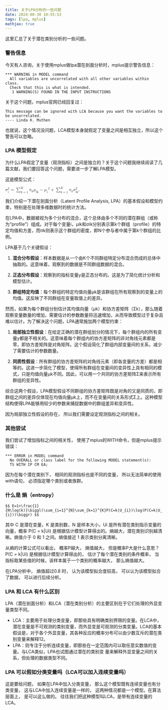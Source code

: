 ```yaml
---
title: 关于LPA分析的一些问题
date: 2024-08-30 10:55:53
tags: [lpa, mplus]
mathjax: true
---
```


这里汇总了关于潜在类别分析的一些问题。

<!-- more -->

### 警告信息

今天有人咨询，关于使用mplus做lpa潜在剖面分析时，mplus提示警告信息：

```
*** WARNING in MODEL command
  All variables are uncorrelated with all other variables within class.
  Check that this is what is intended.
   1 WARNING(S) FOUND IN THE INPUT INSTRUCTIONS
```

关于这个问题，mplus官网已经回复过：

    This message can be ignored with LCA because you want the variables to be uncorrelated.
    ---- Linda K. Muthen

也就说，这个情况没问题，LCA模型本身就假定了变量之间是相互独立，所以这个警告可以忽略。

### LPA 模型假定

为什么LPA假定了变量（观测指标）之间是独立的？关于这个问题我继续阅读了几篇文献，我们要回答这个问题，需要进一步了解LPA模型。

这是模型公式：

<math><msubsup is="true"><mi is="true">σ</mi><mi is="true">i</mi><mn is="true">2</mn></msubsup><mo linebreak="goodbreak" is="true">=</mo><munderover is="true"><mo is="true">∑</mo><mrow is="true"><mi is="true">k</mi><mo is="true">=</mo><mn is="true">1</mn></mrow><mi is="true">K</mi></munderover><msub is="true"><mi is="true">π</mi><mi is="true">k</mi></msub><msup is="true"><mfenced close=")" open="(" is="true"><mrow is="true"><msub is="true"><mi is="true">μ</mi><mi mathvariant="italic" is="true">ik</mi></msub><mo linebreak="badbreak" is="true">−</mo><msub is="true"><mi is="true">μ</mi><mi is="true">i</mi></msub></mrow></mfenced><mn is="true">2</mn></msup><mo linebreak="badbreak" is="true">+</mo><munderover is="true"><mo is="true">∑</mo><mrow is="true"><mi is="true">k</mi><mo is="true">=</mo><mn is="true">1</mn></mrow><mi is="true">K</mi></munderover><msub is="true"><mi is="true">π</mi><mi is="true">k</mi></msub><msubsup is="true"><mi is="true">σ</mi><mi mathvariant="italic" is="true">ik</mi><mn is="true">2</mn></msubsup><mo is="true">,</mo></math>

我们介绍一下潜在剖面分析（Latent Profile Analysis, LPA）的基本假设和模型约束，特别是在处理多维数据时的统计方法。

在LPA中，数据被视为多个分布的混合，这个总体由多个不同的潜在群组（或称为“profile”）组成。对于每个变量i，μik和σik分别表示第k个群组（profile）的特定均值和方差，而πk则表示这个群组的密度，即N个参与者中属于第k个群组的比例。

LPA基于几个关键假设：

1. **混合分布假设**：样本数据是从一个由K个不同群组特定分布混合而成的总体中抽取的。这意味着，观察到的数据是不同群组数据的混合。

2. **正态分布假设**：观察到的指标变量y是正态分布的。这是为了简化统计分析和模型估计。

3. **群组特定均值**：每个群组的特定均值向量μk是该群组在所有观察到的变量上的均值。这反映了不同群组在变量取值上的差异。

然而，如果为每个群组分别估计其均值向量（μk）和协方差矩阵（Σk），那么随着观察变量数量的增加，需要估计的参数数量将迅速增加，从而导致模型过于复杂且难以估计。为了解决这个问题，LPA通常施加两个模型约束：

1. **局部独立性假设**：在给定正确的潜在群组划分的情况下，每个群组内的所有变量y都是不相关的。这意味着每个群组内的协方差矩阵的非对角线元素都是零，即协方差矩阵是对角矩阵。这个假设简化了群组内部变量间的关系，减少了需要估计的参数数量。

2. **同质性假设**：所有群组的协方差矩阵的对角线元素（即各变量的方差）都是相等的。这进一步简化了模型，使得所有群组在变量间的变异性上具有相同的模式，只是均值向量μk不同。因此，可以用一个共同的协方差矩阵Σ来表示所有群组的变异性。

综合这两个假设，LPA模型假设不同群组的协方差矩阵既是对角的又是同质的，即群组之间的差异仅体现在均值向量μk上，而不在变量间的关系形式Σ上。这种模型结构使得LPA能够用较少的参数来捕捉数据中的群组差异和变异性。

因为局部独立性假设的存在， 所以我们需要设定观测指标之间的相关。

### 其他尝试

我们尝试了增加指标之间的相关性， 使用了mplus的WITH命令，但是mplus提示错误：

```
*** ERROR in MODEL command
  No OVERALL or class label for the following MODEL statement(s):
  TS WITH IP CM EA;
```

因为在每个潜在类别下， 相同的观测指标也是不同的变量， 所以无法简单的使用with语句， 必须指定哪个类别或者族群。

### 什么是 熵（entropy）

`$$
E=1+\frac{1}{N\log(k)}\biggl(\sum_{i=1}^{N}\sum_{k=1}^{K}P(C=k|U_{i})\log(P(C=k|U_{i}))\biggr)
$$`

其中 C 是潜在变量，K 是类别数，N 是样本大小，Ui 是所有潜在类别指示变量的向量，概率 P(C = k|Ui) 是根据估计模型计算得出的。熵越大，潜在类别识别越清晰。熵值介于 0 和 1 之间。熵值接近 1 表示类别分离清晰。

从熵的计算公式可以看出， 概率P越大， 熵值越大， 但是概率P大是什么意思？ P(C = k|Ui) 是根据估计模型计算得出的， 估计了每个潜在类别的条件概率， 当指标取某些值的时候，该样本属于一个类别的概率越大， 那么熵值越大。 

在LPA分析中， 熵值超过0.8 时， 认为该模型拟合度较高， 可以认为该模型拟合了数据， 可以进行后续分析。

### LPA 和 LCA 有什么区别

LPA（‌潜在剖面分析）‌和LCA（‌潜在类别分析）‌的主要区别在于它们处理的外显变量类型不同。‌

- LCA‌：‌主要用于处理分类变量，‌即那些具有明确类别界限的变量。‌在LCA中，‌潜在变量是不可观测的类别变量，‌而外显变是可观测的分类变量。‌LCA的基本假设是，‌对于各个外显变量，‌其各种反应的概率分布可以由少数互斥的潜在类别变量来解释12。‌
- ‌LPA‌：‌则专注于分析连续变量，‌即那些在一定范围内可以取任意实数值的变量。‌与LCA类似，‌LPA也试图通过潜在的类别变
量来解释外显变量之间的关系，‌但处理的数据类型不同‌。‌


### LPA 可以假如分类变量吗（LCA可以加入连续变量吗）

这是要给问题， 如果在LPA中加入分类变量， 那么这个模型既有连续变量也有分类变量，
这与LCA中加入连续变量是一样的， 这两种情况都是一个模型。在算法层面上， 是可以这么做的。
往往我们把这种模型叫LCA，是带有连续变量的LCA。